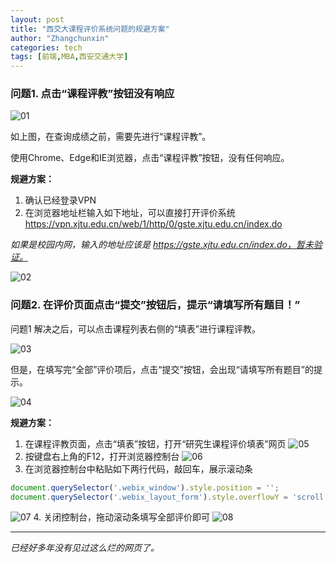 ```yaml
---
layout: post
title: "西交大课程评价系统问题的规避方案"
author: "Zhangchunxin"
categories: tech
tags: [前端,MBA,西安交通大学]
---
```


### 问题1. 点击“课程评教”按钮没有响应

![01](https://img.zhangchunxin.com/blog/2018-12-28-xjtu-course-evalute-system-bug-avoid/01.jpg)

如上图，在查询成绩之前，需要先进行“课程评教”。

使用Chrome、Edge和IE浏览器，点击“课程评教”按钮，没有任何响应。

**规避方案：**
1. 确认已经登录VPN
2. 在浏览器地址栏输入如下地址，可以直接打开评价系统
https://vpn.xjtu.edu.cn/web/1/http/0/gste.xjtu.edu.cn/index.do

*如果是校园内网，输入的地址应该是 https://gste.xjtu.edu.cn/index.do，暂未验证。*

![02](https://img.zhangchunxin.com/blog/2018-12-28-xjtu-course-evalute-system-bug-avoid/02.jpg)

### 问题2. 在评价页面点击“提交”按钮后，提示“请填写所有题目！”

问题1 解决之后，可以点击课程列表右侧的“填表”进行课程评教。

![03](https://img.zhangchunxin.com/blog/2018-12-28-xjtu-course-evalute-system-bug-avoid/03.jpg)

但是，在填写完“全部”评价项后，点击“提交”按钮，会出现“请填写所有题目”的提示。

![04](https://img.zhangchunxin.com/blog/2018-12-28-xjtu-course-evalute-system-bug-avoid/04.jpg)

**规避方案：**
1. 在课程评教页面，点击“填表”按钮，打开“研究生课程评价填表”网页
![05](https://img.zhangchunxin.com/blog/2018-12-28-xjtu-course-evalute-system-bug-avoid/05.jpg)
2. 按键盘右上角的F12，打开浏览器控制台
![06](https://img.zhangchunxin.com/blog/2018-12-28-xjtu-course-evalute-system-bug-avoid/06.jpg)
3. 在浏览器控制台中粘贴如下两行代码，敲回车，展示滚动条
```javascript
document.querySelector('.webix_window').style.position = '';
document.querySelector('.webix_layout_form').style.overflowY = 'scroll';
```
![07](https://img.zhangchunxin.com/blog/2018-12-28-xjtu-course-evalute-system-bug-avoid/07.jpg)
4. 关闭控制台，拖动滚动条填写全部评价即可
![08](https://img.zhangchunxin.com/blog/2018-12-28-xjtu-course-evalute-system-bug-avoid/08.jpg)

---

*已经好多年没有见过这么烂的网页了。*